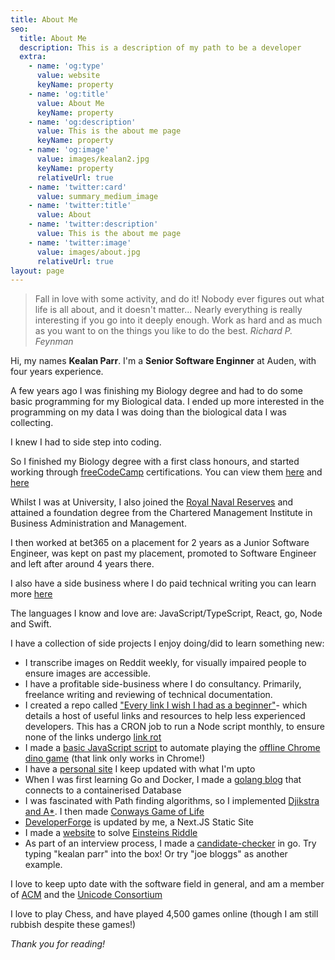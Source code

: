 ```yaml
---
title: About Me
seo:
  title: About Me
  description: This is a description of my path to be a developer
  extra:
    - name: 'og:type'
      value: website
      keyName: property
    - name: 'og:title'
      value: About Me
      keyName: property
    - name: 'og:description'
      value: This is the about me page
      keyName: property
    - name: 'og:image'
      value: images/kealan2.jpg
      keyName: property
      relativeUrl: true
    - name: 'twitter:card'
      value: summary_medium_image
    - name: 'twitter:title'
      value: About
    - name: 'twitter:description'
      value: This is the about me page
    - name: 'twitter:image'
      value: images/about.jpg
      relativeUrl: true
layout: page
---
```


>Fall in love with some activity, and do it! Nobody ever figures out what life is all about, and it doesn't matter... Nearly everything is really interesting if you go into it deeply enough. Work as hard and as much as you want to on the things you like to do the best. <cite>Richard P. Feynman</cite>

Hi, my names **Kealan Parr**. I'm a **Senior Software Enginner** at Auden, with four years experience. 

A few years ago I was finishing my Biology degree and had to do some basic programming for my Biological data. I ended up more interested in the programming on my data I was doing than the biological data I was collecting.

I knew I had to side step into coding.

So I finished my Biology degree with a first class honours, and started working through [freeCodeCamp](https://www.freecodecamp.org/) certifications. You can view them [here](https://www.freecodecamp.org/certification/kealan-parr/javascript-algorithms-and-data-structures) and [here](https://www.freecodecamp.org/certification/kealan-parr/responsive-web-design)

Whilst I was at University, I also joined the [Royal Naval Reserves](https://www.royalnavy.mod.uk/our-organisation/bases-and-stations/training-establishments/university-royal-naval-units) and attained a foundation degree from the Chartered Management Institute in Business Administration and Management.

I then worked at bet365 on a placement for 2 years as a Junior Software Engineer, was kept on past my placement, promoted to Software Engineer and left after around 4 years there.

I also have a side business where I do paid technical writing you can learn more [here](https://kealanparr.com/writings.html)

The languages I know and love are: JavaScript/TypeScript, React, go, Node and Swift.

I have a collection of side projects I enjoy doing/did to learn something new:
- I transcribe images on Reddit weekly, for visually impaired people to ensure images are accessible.
- I have a profitable side-business where I do consultancy. Primarily, freelance writing and reviewing of technical documentation. 
- I created a repo called ["Every link I wish I had as a beginner"](https://github.com/kealanparr/Every-link-I-wish-I-had-as-a-beginner)- which details a host of useful links and resources to help less experienced developers. This has a CRON job to run a Node script monthly, to ensure none of the links undergo [link rot](https://en.wikipedia.org/wiki/Link_rot)
- I made a [basic JavaScript script](https://github.com/kealanparr/Chrome-dino-script.) to automate playing the [offline Chrome dino game](chrome://dino/) (that link only works in Chrome!)
- I have a [personal site](https://kealanparr.com/) I keep updated with what I'm upto
- When I was first learning Go and Docker, I made a [golang blog](https://github.com/kealanparr/go-blog) that connects to a containerised Database
- I was fascinated with Path finding algorithms, so I implemented [Djikstra and A*](https://github.com/kealanparr/pathFinder.js). I then made [Conways Game of Life](https://github.com/kealanparr/Conways.)
- [DeveloperForge](developer-forge.com) is updated by me, a Next.JS Static Site
- I made a [website](https://einsteins-riddle.com/) to solve [Einsteins Riddle ](https://www.freecodecamp.org/news/einsteins-riddle/)
- As part of an interview process, I made a [candidate-checker](https://mysterious-hollows-01965.herokuapp.com/) in go. Try typing "kealan parr" into the box! Or try "joe bloggs" as another example.

I love to keep upto date with the software field in general, and am a member of [ACM](https://www.acm.org/) and the [Unicode Consortium](https://unicode.org/consortium/consort.html)

I love to play Chess, and have played 4,500 games online (though I am still rubbish despite these games!)

*Thank you for reading!*